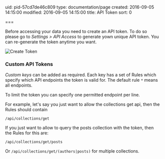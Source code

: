uid: pid-57cd7de46c809
type: documentation/page
created: 2016-09-05 14:15:00
modified: 2016-09-05 14:15:00
title: API Token
sort: 0

===

Before accessing your data you need to create an API token. To do so please go to _Settings > API Access_ to generate yown unique API token. You can re-generate the token anytime you want.

![Create Token](webtoken.png)

### Custom API Tokens

*Custom keys* can be added as required. Each key has a set of Rules which specify which API endpoints the token is valid for. The default rule `*` means all endpoints.

To limit the token you can specify one permitted endpoint per line.

For example, let's say you just want to allow the collections get api, then the Rules should contain

`/api/collections/get`

If you just want to allow to query the posts collection with the token, then the Rules for this are:

`/api/collections/get/posts`

Or `/api/collections/get/(authors|posts)` for multiple collections.